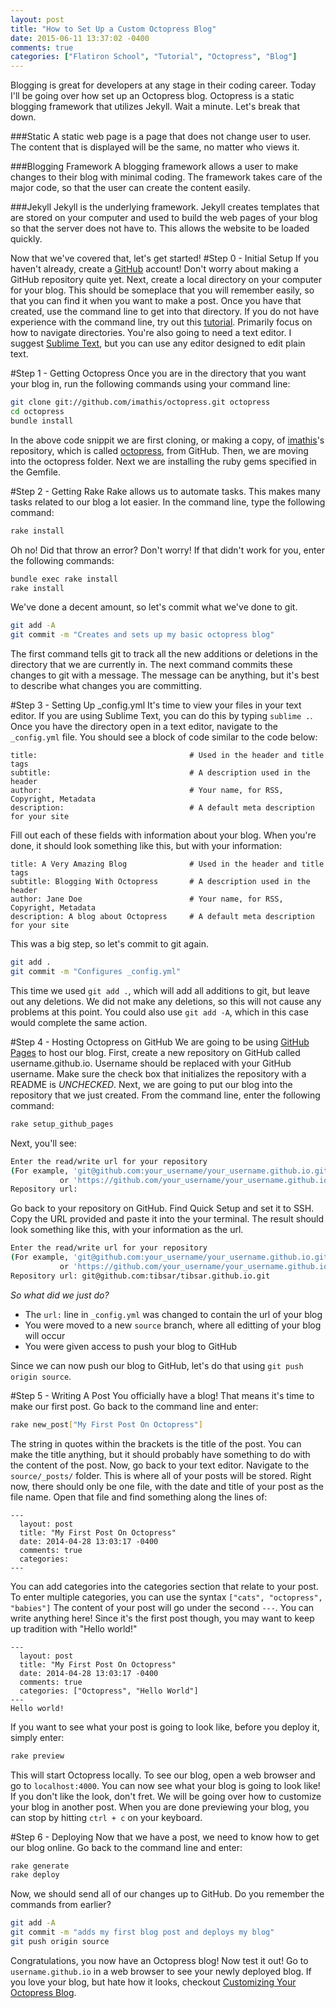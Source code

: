 ```yaml
---
layout: post
title: "How to Set Up a Custom Octopress Blog"
date: 2015-06-11 13:37:02 -0400
comments: true
categories: ["Flatiron School", "Tutorial", "Octopress", "Blog"]
---
```

Blogging is great for developers at any stage in their coding career. Today I'll be going over how set up an Octopress blog. Octopress is a static blogging framework that utilizes Jekyll.  Wait a minute. Let's break that down.  

###Static 
A static web page is a page that does not change user to user.  The content that is displayed will be the same, no matter who views it.  

###Blogging Framework 
A blogging framework allows a user to make changes to their blog with minimal coding.  The framework takes care of the major code, so that the user can create the content easily. 

###Jekyll
Jekyll is the underlying framework. Jekyll creates templates that are stored on your computer and used to build the web pages of your blog so that the server does not have to.  This allows the website to be loaded quickly. 

Now that we've covered that, let's get started! 
#Step 0 - Initial Setup
If you haven't already, create a <a target=_blank href="https://github.com/">GitHub</a> account!  Don't worry about making a GitHub repository quite yet.  Next, create a local directory on your computer for your blog.  This should be someplace that you will remember easily, so that you can find it when you want to make a post.  Once you have that created, use the command line to get into that directory.  If you do not have experience with the command line, try out this <a target=_blank href="http://lifehacker.com/5633909/who-needs-a-mouse-learn-to-use-the-command-line-for-almost-anything">tutorial</a>.  Primarily focus on how to navigate directories.  You're also going to need a text editor.  I suggest <a target=_blank href="http://www.sublimetext.com/">Sublime Text</a>, but you can use any editor designed to edit plain text.
  
#Step 1 - Getting Octopress
Once you are in the directory that you want your blog in, run the following commands using your command line: 

``` sh
git clone git://github.com/imathis/octopress.git octopress
cd octopress
bundle install
```
In the above code snippit we are first cloning, or making a copy, of <a target=_blank href="https://github.com/imathis/">imathis</a>'s  repository, which is called <a target=_blank href="https://github.com/imathis/octopress">octopress</a>, from GitHub.  Then, we are moving into the octopress folder.  Next we are installing the ruby gems specified in the Gemfile. 

#Step 2 - Getting Rake
Rake allows us to automate tasks.  This makes many tasks related to our blog a lot easier.  In the command line, type the following command: 

``` sh
rake install
```

Oh no! Did that throw an error? Don't worry! If that didn't work for you, enter the following commands: 

``` sh
bundle exec rake install
rake install
```

We've done a decent amount, so let's commit what we've done to git. 

``` sh
git add -A
git commit -m "Creates and sets up my basic octopress blog"
```
The first command tells git to track all the new additions or deletions in the directory that we are currently in.  The next command commits these changes to git with a message.  The message can be anything, but it's best to describe what changes you are committing.

#Step 3 - Setting Up _config.yml
It's time to view your files in your text editor. If you are using Sublime Text, you can do this by typing `sublime .`.  Once you have the directory open in a text editor, navigate to the `_config.yml` file.  You should see a block of code similar to the code below: 

``` 
title:                                  # Used in the header and title tags
subtitle:                               # A description used in the header
author:                                 # Your name, for RSS, Copyright, Metadata
description:                            # A default meta description for your site
```
Fill out each of these fields with information about your blog.  When you're done, it should look something like this, but with your information: 
``` 
title: A Very Amazing Blog              # Used in the header and title tags
subtitle: Blogging With Octopress       # A description used in the header
author: Jane Doe                        # Your name, for RSS, Copyright, Metadata
description: A blog about Octopress     # A default meta description for your site
```
This was a big step, so let's commit to git again. 
``` sh
git add .
git commit -m "Configures _config.yml"
```
This time we used `git add .`, which will add all additions to git, but leave out any deletions.  We did not make any deletions, so this will not cause any problems at this point.  You could also use `git add -A`, which in this case would complete the same action.

#Step 4 - Hosting Octopress on GitHub
We are going to be using <a target=_blank href="https://pages.github.com/">GitHub Pages</a> to host our blog.  First, create a new repository on GitHub called username.github.io.  Username should be replaced with your GitHub username. Make sure the check box that initializes the repository with a README is *UNCHECKED*.  Next, we are going to put our blog into the repository that we just created.  From the command line, enter the following command: 
``` sh
rake setup_github_pages
```
Next, you'll see: 
``` sh
Enter the read/write url for your repository
(For example, 'git@github.com:your_username/your_username.github.io.git')
           or 'https://github.com/your_username/your_username.github.io')
Repository url:
```
Go back to your repository on GitHub.  Find Quick Setup and set it to SSH.  Copy the URL provided and paste it into the your terminal.  The result should look something like this, with your information as the url. 
``` sh
Enter the read/write url for your repository
(For example, 'git@github.com:your_username/your_username.github.io.git')
           or 'https://github.com/your_username/your_username.github.io')
Repository url: git@github.com:tibsar/tibsar.github.io.git
```
*So what did we just do?*

* The `url:` line in `_config.yml` was changed to contain the url of your blog
* You were moved to a new `source` branch, where all editting of your blog will occur 
* You were given access to push your blog to GitHub

Since we can now push our blog to GitHub, let's do that using `git push origin source`.

#Step 5 - Writing A Post
You officially have a blog! That means it's time to make our first post. Go back to the command line and enter: 
``` sh
rake new_post["My First Post On Octopress"]
```
The string in quotes within the brackets is the title of the post.  You can make the title anything, but it should probably have something to do with the content of the post. Now, go back to your text editor.  Navigate to the `source/_posts/` folder.  This is where all of your posts will be stored.  Right now, there should only be one file, with the date and title of your post as the file name.  Open that file and find something along the lines of: 
``` 
---
  layout: post
  title: "My First Post On Octopress"
  date: 2014-04-28 13:03:17 -0400
  comments: true
  categories: 
---
```
You can add categories into the categories section that relate to your post.  To enter multiple categories, you can use the syntax `["cats", "octopress", "babies"]` The content of your post will go under the second `---`.  You can write anything here! Since it's the first post though, you may want to keep up tradition with "Hello world!"
``` 
---
  layout: post
  title: "My First Post On Octopress"
  date: 2014-04-28 13:03:17 -0400
  comments: true
  categories: ["Octopress", "Hello World"]
---
Hello world!
```
If you want to see what your post is going to look like, before you deploy it, simply enter: 
``` sh 
rake preview
```
This will start Octopress locally.  To see our blog, open a web browser and go to `localhost:4000`.  You can now see what your blog is going to look like! If you don't like the look, don't fret.  We will be going over how to customize your blog in another post.  When you are done previewing your blog, you can stop by hitting `ctrl + c` on your keyboard.

#Step 6 - Deploying
Now that we have a post, we need to know how to get our blog online. Go back to the command line and enter: 
``` sh
rake generate
rake deploy
```
 Now, we should send all of our changes up to GitHub. Do you remember the commands from earlier? 
``` sh
git add -A
git commit -m "adds my first blog post and deploys my blog"
git push origin source
```
Congratulations, you now have an Octopress blog! Now test it out! Go to `username.github.io` in a web browser to see your newly deployed blog.  If you love your blog, but hate how it looks, checkout <a href="www.tibsar.github.io/blog/2015/06/12/customizing-your-octopress-blog/" target=_blank>Customizing Your Octopress Blog</a>. 